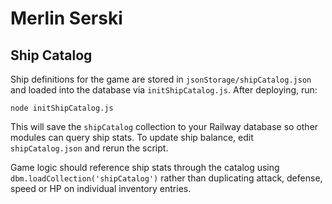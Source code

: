 # Merlin Serski

## Ship Catalog

Ship definitions for the game are stored in `jsonStorage/shipCatalog.json` and
loaded into the database via `initShipCatalog.js`. After deploying, run:

```
node initShipCatalog.js
```

This will save the `shipCatalog` collection to your Railway database so other
modules can query ship stats. To update ship balance, edit
`shipCatalog.json` and rerun the script.

Game logic should reference ship stats through the catalog using
`dbm.loadCollection('shipCatalog')` rather than duplicating attack, defense,
speed or HP on individual inventory entries.

